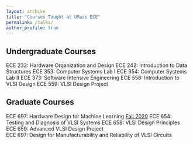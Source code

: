```yaml
---
layout: archive
title: "Courses Taught at UMass ECE"
permalink: /talks/
author_profile: true
---
```


## Undergraduate Courses

ECE 232:	Hardware Organization and Design
ECE 242:	Introduction to Data Structures
ECE 353:	Computer Systems Lab I
ECE 354:	Computer Systems Lab II
ECE 373:	Software Intensive Engineering
ECE 558:	Introduction to VLSI Design
ECE 559:	VLSI Design Project


## Graduate Courses

ECE 697:	Hardware Design for Machine Learning [Fall 2020](www.ecs.umass.edu/ece697ls)
ECE 654:	Testing and Diagnosis of VLSI Systems 
ECE 658:	VLSI Design Principles
ECE 659:	Advanced VLSI Design Project	
ECE 697:	Design for Manufacturability and Reliability of VLSI Circuits

